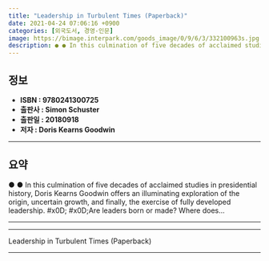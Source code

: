 ```yaml
---
title: "Leadership in Turbulent Times (Paperback)"
date: 2021-04-24 07:06:16 +0900
categories: [외국도서, 경영-인문]
image: https://bimage.interpark.com/goods_image/0/9/6/3/332100963s.jpg
description: ● ● In this culmination of five decades of acclaimed studies in presidential history, Doris Kearns Goodwin offers an illuminating exploration of the origin, u
---
```


## **정보**

- **ISBN : 9780241300725**
- **출판사 : Simon   Schuster**
- **출판일 : 20180918**
- **저자 : Doris Kearns Goodwin**

------



## **요약**

●  ●  In this culmination of five decades of acclaimed studies in presidential history, Doris Kearns Goodwin offers an illuminating exploration of the origin, uncertain growth, and finally, the exercise of fully developed leadership. #x0D; #x0D;Are leaders born or made? Where does... 

------



------


Leadership in Turbulent Times (Paperback) 

------


